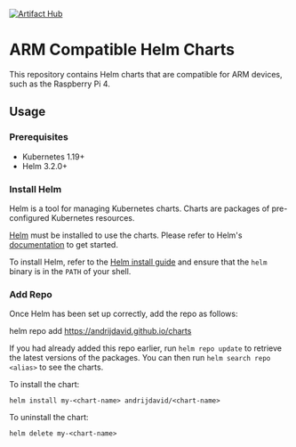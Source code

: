 [![Artifact Hub](https://img.shields.io/endpoint?url=https://artifacthub.io/badge/repository/fossa)](https://artifacthub.io/packages/search?repo=fossa)
# ARM Compatible Helm Charts

This repository contains Helm charts that are compatible for ARM devices, such as the Raspberry Pi 4.

## Usage

### Prerequisites

- Kubernetes 1.19+
- Helm 3.2.0+


### Install Helm

Helm is a tool for managing Kubernetes charts. Charts are packages of pre-configured Kubernetes resources.

[Helm](https://helm.sh) must be installed to use the charts.  Please refer to
Helm's [documentation](https://helm.sh/docs) to get started.

To install Helm, refer to the [Helm install guide](https://github.com/helm/helm#install) and ensure that the `helm` binary is in the `PATH` of your shell.

### Add Repo

Once Helm has been set up correctly, add the repo as follows:

  helm repo add <alias> https://andrijdavid.github.io/charts

If you had already added this repo earlier, run `helm repo update` to retrieve
the latest versions of the packages.  You can then run `helm search repo
<alias>` to see the charts.

To install the <chart-name> chart:

    helm install my-<chart-name> andrijdavid/<chart-name>

To uninstall the chart:

    helm delete my-<chart-name>


